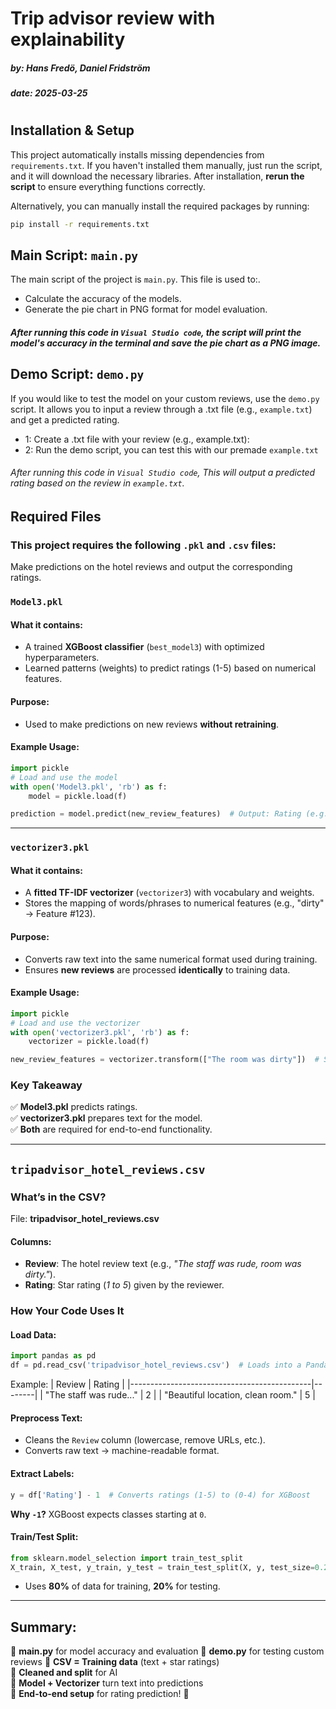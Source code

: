 
# Trip advisor review with explainability​
##### by: Hans Fredö, Daniel Fridström
##### date: 2025-03-25
#

## Installation & Setup

This project automatically installs missing dependencies from `requirements.txt`. If you haven't installed them manually, just run the script, and it will download the necessary libraries. After installation, **rerun the script** to ensure everything functions correctly.

Alternatively, you can manually install the required packages by running:

```sh
pip install -r requirements.txt
```

## Main Script: `main.py`
The main script of the project is `main.py`. This file is used to:.
- Calculate the accuracy of the models.
- Generate the pie chart in PNG format for model evaluation.
##### After running this code in `Visual Studio code`, the script will print the model's accuracy in the terminal and save the pie chart as a PNG image.


## Demo Script: `demo.py`
If you would like to test the model on your custom reviews, use the `demo.py` script. It allows you to input a review through a .txt file (e.g., `example.txt`) and get a predicted rating.
- 1: Create a .txt file with your review (e.g., example.txt):
- 2: Run the demo script, you can test this with our premade `example.txt`
###### After running this code in `Visual Studio code`, This will output a predicted rating based on the review in `example.txt`.
  
  
## Required Files
### This project requires the following `.pkl` and `.csv` files:

Make predictions on the hotel reviews and output the corresponding ratings.
### `Model3.pkl`
#### What it contains:
- A trained **XGBoost classifier** (`best_model3`) with optimized hyperparameters.
- Learned patterns (weights) to predict ratings (1-5) based on numerical features.

#### Purpose:
- Used to make predictions on new reviews **without retraining**.

#### Example Usage:
```python
import pickle
# Load and use the model
with open('Model3.pkl', 'rb') as f:
    model = pickle.load(f)

prediction = model.predict(new_review_features)  # Output: Rating (e.g., 2)
```

---
### `vectorizer3.pkl`
#### What it contains:
- A **fitted TF-IDF vectorizer** (`vectorizer3`) with vocabulary and weights.
- Stores the mapping of words/phrases to numerical features (e.g., "dirty" → Feature #123).

#### Purpose:
- Converts raw text into the same numerical format used during training.
- Ensures **new reviews** are processed **identically** to training data.

#### Example Usage:
```python
import pickle
# Load and use the vectorizer
with open('vectorizer3.pkl', 'rb') as f:
    vectorizer = pickle.load(f)

new_review_features = vectorizer.transform(["The room was dirty"])  # Sparse matrix
```

### Key Takeaway
✅ **Model3.pkl** predicts ratings.  
✅ **vectorizer3.pkl** prepares text for the model.  
✅ **Both** are required for end-to-end functionality.  

---

## `tripadvisor_hotel_reviews.csv`
### What’s in the CSV?
File: **tripadvisor_hotel_reviews.csv**

#### Columns:
- **Review**: The hotel review text (e.g., *"The staff was rude, room was dirty."*).
- **Rating**: Star rating (*1 to 5*) given by the reviewer.

### How Your Code Uses It
#### Load Data:
```python
import pandas as pd
df = pd.read_csv('tripadvisor_hotel_reviews.csv')  # Loads into a Pandas DataFrame
```
Example:
| Review                                      | Rating |
|---------------------------------------------|--------|
| "The staff was rude..."                     | 2      |
| "Beautiful location, clean room."          | 5      |

#### Preprocess Text:
- Cleans the `Review` column (lowercase, remove URLs, etc.).
- Converts raw text → machine-readable format.

#### Extract Labels:
```python
y = df['Rating'] - 1  # Converts ratings (1-5) to (0-4) for XGBoost
```
**Why `-1`?** XGBoost expects classes starting at `0`.

#### Train/Test Split:
```python
from sklearn.model_selection import train_test_split
X_train, X_test, y_train, y_test = train_test_split(X, y, test_size=0.2)
```
- Uses **80%** of data for training, **20%** for testing.

---

## Summary:
📌 **main.py** for model accuracy and evaluation
📌 **demo.py** for testing custom reviews
📌 **CSV = Training data** (text + star ratings)  
📌 **Cleaned and split** for AI  
📌 **Model + Vectorizer** turn text into predictions  
📌 **End-to-end setup** for rating prediction! 🚀  



